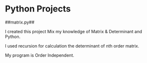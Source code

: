 # Python Projects
##matrix.py##

I created this project Mix my knowledge of Matrix & Determinant and Python.

I used recursion for calculation the determinant of nth order matrix.

My program is Order Independent.
